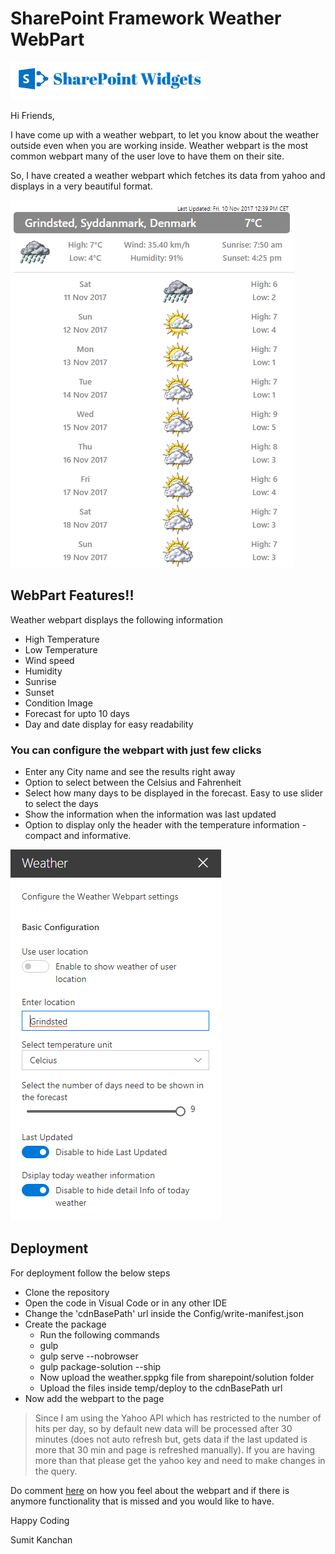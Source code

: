 # SharePoint Framework Weather WebPart

[![SharePoint Framework Helper](/Images/SP.png?raw=true "SharePoint Framework Helper" )](http://sharepointwidgets.blogspot.com)

Hi Friends,

I have come up with a weather webpart, to let you know about the weather outside even when you are working inside. Weather webpart is the most common webpart many of the user love to have them on their site.

So, I have created a weather webpart which fetches its data from yahoo and displays in a very beautiful format.

![SharePoint Framework Weather Webpart](/Images/WeatherMain.png?raw=true "WebPart Home")

## WebPart Features!!
Weather webpart displays the following information
  - High Temperature
  - Low Temperature
  - Wind speed
  - Humidity
  - Sunrise
  - Sunset
  - Condition Image
  - Forecast for upto 10 days
  - Day and date display for easy readability
  

### You can configure the webpart with just few clicks
  - Enter any City name and see the results right away
  - Option to select between the Celsius and Fahrenheit
  - Select how many days to be displayed in the forecast. Easy to use slider to select the days
  - Show the information when the information was last updated
  - Option to display only the header with the temperature information - compact and informative.
  
  ![Webpart Settings](/Images/Webpart-settings.png?raw=true "WebPart Settings") 

## Deployment

For deployment follow the below steps
  - Clone the repository
  - Open the code in Visual Code or in any other IDE
  - Change the 'cdnBasePath' url inside the Config/write-manifest.json
  - Create the package
    - Run the following commands
    - gulp
    - gulp serve --nobrowser
    - gulp package-solution --ship
    - Now upload the weather.sppkg file from sharepoint/solution folder
    - Upload the files inside temp/deploy to the cdnBasePath url
- Now add the webpart to the page
  
>Since I am using the Yahoo API which has restricted to the number of hits per day, so by default new data will be processed after 30 minutes (does not auto refresh but, gets data if the last updated is more that 30 min and page is refreshed manually). If you are having more than that please get the yahoo key and need to make changes in the query. 

Do comment [here](http://sharepointwidgets.blogspot.com/2017/11/sharepoint-framework-weather-webpart.html) on how you feel about the webpart and if there is anymore functionality that is missed and you would like to have.

Happy Coding  

Sumit Kanchan
